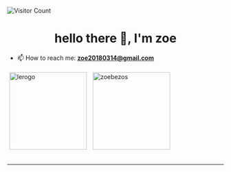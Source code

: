 ![Visitor Count](https://profile-counter.glitch.me/Christmas/count.svg)

<h1 align="center">hello there 👋, I'm zoe</h1>

- 📫 How to reach me:  **zoe20180314@gmail.com** 

<a href="https://github.com/zoebezos">
<img align="center" src="https://github-readme-stats.vercel.app/api?username=zoebezos&show_icons=true&locale=en" alt="lerogo" height="180" style="margin: 5px; margin-bottom: 20px;" /></a>
<a href="https://github.com/zoebezos">
<img align="center" src="https://github-readme-stats.vercel.app/api/top-langs/?username=zoebezos&layout=compact&langs_count=20&locale=en" alt="zoebezos" height="180"  style="margin: 5px; margin-bottom: 20px;"/>
</a>

---
